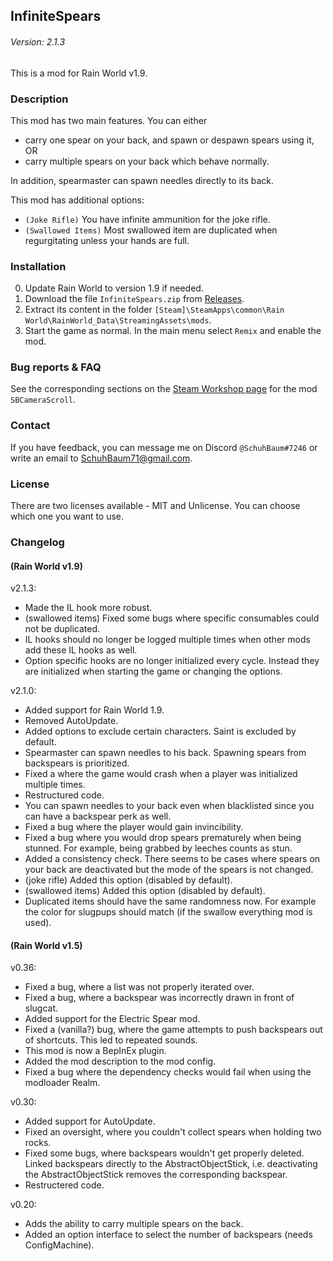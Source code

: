 ## InfiniteSpears
###### Version: 2.1.3
This is a mod for Rain World v1.9.

### Description
This mod has two main features. You can either  
- carry one spear on your back, and spawn or despawn spears using it,  
OR  
- carry multiple spears on your back which behave normally.

In addition, spearmaster can spawn needles directly to its back.

This mod has additional options:
- `(Joke Rifle)` You have infinite ammunition for the joke rifle.
- `(Swallowed Items)` Most swallowed item are duplicated when regurgitating unless your hands are full.

### Installation
0. Update Rain World to version 1.9 if needed.
1. Download the file  `InfiniteSpears.zip` from [Releases](https://github.com/SchuhBaum/InfiniteSpears/releases/tag/v2.1.3).
2. Extract its content in the folder `[Steam]\SteamApps\common\Rain World\RainWorld_Data\StreamingAssets\mods`.
3. Start the game as normal. In the main menu select `Remix` and enable the mod. 

### Bug reports & FAQ
See the corresponding sections on the [Steam Workshop page](https://steamcommunity.com/sharedfiles/filedetails/?id=2928752589) for the mod `SBCameraScroll`.

### Contact
If you have feedback, you can message me on Discord `@SchuhBaum#7246` or write an email to SchuhBaum71@gmail.com.

### License
There are two licenses available - MIT and Unlicense. You can choose which one you want to use.  

### Changelog
#### (Rain World v1.9)
v2.1.3:
- Made the IL hook more robust.
- (swallowed items) Fixed some bugs where specific consumables could not be duplicated.
- IL hooks should no longer be logged multiple times when other mods add these IL hooks as well.
- Option specific hooks are no longer initialized every cycle. Instead they are initialized when starting the game or changing the options.

v2.1.0:  
- Added support for Rain World 1.9.
- Removed AutoUpdate.
- Added options to exclude certain characters. Saint is excluded by default.
- Spearmaster can spawn needles to his back. Spawning spears from backspears is prioritized.
- Fixed a where the game would crash when a player was initialized multiple times.
- Restructured code.
- You can spawn needles to your back even when blacklisted since you can have a backspear perk as well.
- Fixed a bug where the player would gain invincibility.
- Fixed a bug where you would drop spears prematurely when being stunned. For example, being grabbed by leeches counts as stun.
- Added a consistency check. There seems to be cases where spears on your back are deactivated but the mode of the spears is not changed.
- (joke rifle) Added this option (disabled by default).
- (swallowed items) Added this option (disabled by default).
- Duplicated items should have the same randomness now. For example the color for slugpups should match (if the swallow everything mod is used).

#### (Rain World v1.5)
v0.36:
- Fixed a bug, where a list was not properly iterated over.
- Fixed a bug, where a backspear was incorrectly drawn in front of slugcat.
- Added support for the Electric Spear mod.
- Fixed a (vanilla?) bug, where the game attempts to push backspears out of shortcuts. This led to repeated sounds.
- This mod is now a BepInEx plugin.
- Added the mod description to the mod config.
- Fixed a bug where the dependency checks would fail when using the modloader Realm.

v0.30:
- Added support for AutoUpdate.
- Fixed an oversight, where you couldn't collect spears when holding two rocks.
- Fixed some bugs, where backspears wouldn't get properly deleted. Linked backspears directly to the AbstractObjectStick, i.e. deactivating the AbstractObjectStick removes the corresponding backspear.
- Restructered code.

v0.20:
- Adds the ability to carry multiple spears on the back.
- Added an option interface to select the number of backspears (needs ConfigMachine).
